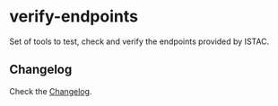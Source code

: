 # verify-endpoints

Set of tools to test, check and verify the endpoints provided by ISTAC.

## Changelog

Check the [Changelog](CHANGELOG.md).
